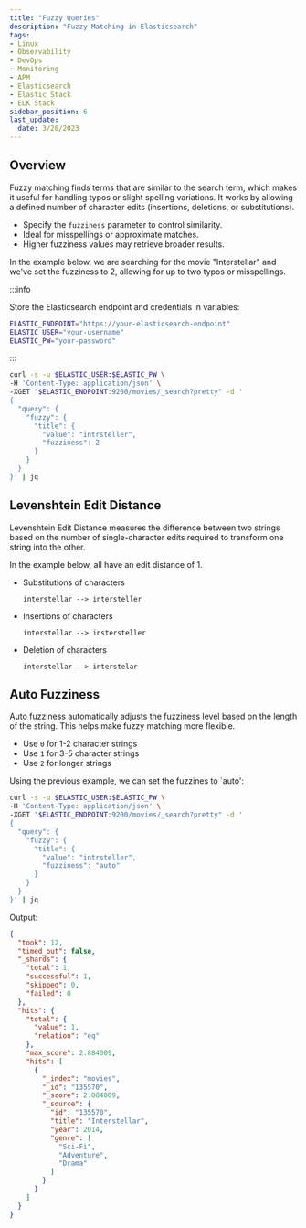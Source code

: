 ```yaml
---
title: "Fuzzy Queries"
description: "Fuzzy Matching in Elasticsearch"
tags: 
- Linux
- Observability
- DevOps
- Monitoring 
- APM
- Elasticsearch
- Elastic Stack
- ELK Stack
sidebar_position: 6
last_update:
  date: 3/28/2023
---
```



## Overview

Fuzzy matching finds terms that are similar to the search term, which makes it useful for handling typos or slight spelling variations. It works by allowing a defined number of character edits (insertions, deletions, or substitutions).  

- Specify the `fuzziness` parameter to control similarity.  
- Ideal for misspellings or approximate matches.  
- Higher fuzziness values may retrieve broader results.  

In the example below, we are searching for the movie "Interstellar" and we've set the fuzziness to 2, allowing for up to two typos or misspellings.


:::info 

Store the Elasticsearch endpoint and credentials in variables:  

```bash
ELASTIC_ENDPOINT="https://your-elasticsearch-endpoint"
ELASTIC_USER="your-username"
ELASTIC_PW="your-password"
```  

:::


```bash
curl -s -u $ELASTIC_USER:$ELASTIC_PW \
-H 'Content-Type: application/json' \
-XGET "$ELASTIC_ENDPOINT:9200/movies/_search?pretty" -d '
{
  "query": {
    "fuzzy": {
      "title": {
        "value": "intrsteller",
        "fuzziness": 2
      }
    }
  }
}' | jq
```  





## Levenshtein Edit Distance

Levenshtein Edit Distance measures the difference between two strings based on the number of single-character edits required to transform one string into the other.

In the example below, all have an edit distance of 1.

- Substitutions of characters

    ```plaintext
    interstellar --> intersteller
    ```

- Insertions of characters

    ```plaintext
    interstellar --> instersteller
    ```

- Deletion of characters

    ```plaintext
    interstellar --> interstelar
    ```


## Auto Fuzziness

Auto fuzziness automatically adjusts the fuzziness level based on the length of the string. This helps make fuzzy matching more flexible.

- Use `0` for 1-2 character strings  
- Use `1` for 3-5 character strings  
- Use `2` for longer strings

Using the previous example, we can set the fuzzines to `auto':

```bash
curl -s -u $ELASTIC_USER:$ELASTIC_PW \
-H 'Content-Type: application/json' \
-XGET "$ELASTIC_ENDPOINT:9200/movies/_search?pretty" -d '
{
  "query": {
    "fuzzy": {
      "title": {
        "value": "intrsteller",
        "fuzziness": "auto"
      }
    }
  }
}' | jq
```  

Output:

```json
{
  "took": 12,
  "timed_out": false,
  "_shards": {
    "total": 1,
    "successful": 1,
    "skipped": 0,
    "failed": 0
  },
  "hits": {
    "total": {
      "value": 1,
      "relation": "eq"
    },
    "max_score": 2.884009,
    "hits": [
      {
        "_index": "movies",
        "_id": "135570",
        "_score": 2.884009,
        "_source": {
          "id": "135570",
          "title": "Interstellar",
          "year": 2014,
          "genre": [
            "Sci-Fi",
            "Adventure",
            "Drama"
          ]
        }
      }
    ]
  }
} 
```